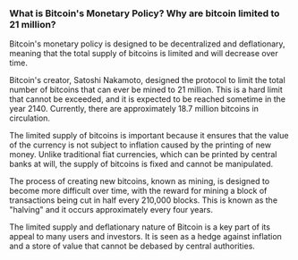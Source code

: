 ### What is Bitcoin's Monetary Policy? Why are bitcoin limited to 21 million?

Bitcoin's monetary policy is designed to be decentralized and deflationary, meaning that the total supply of bitcoins is limited and will decrease over time.

Bitcoin's creator, Satoshi Nakamoto, designed the protocol to limit the total number of bitcoins that can ever be mined to 21 million. This is a hard limit that cannot be exceeded, and it is expected to be reached sometime in the year 2140. Currently, there are approximately 18.7 million bitcoins in circulation.

The limited supply of bitcoins is important because it ensures that the value of the currency is not subject to inflation caused by the printing of new money. Unlike traditional fiat currencies, which can be printed by central banks at will, the supply of bitcoins is fixed and cannot be manipulated.

The process of creating new bitcoins, known as mining, is designed to become more difficult over time, with the reward for mining a block of transactions being cut in half every 210,000 blocks. This is known as the "halving" and it occurs approximately every four years.

The limited supply and deflationary nature of Bitcoin is a key part of its appeal to many users and investors. It is seen as a hedge against inflation and a store of value that cannot be debased by central authorities.
